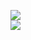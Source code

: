 [![](https://img.shields.io/badge/Made%20With-Github%20Spray-lightgrey.svg?style=for-the-badge&logo=github)](https://github.com/Annihil/github-spray#629)  
[![](https://i.imgur.com/2DrTn0Z.gif)](https://github.com/Annihil/github-spray)
